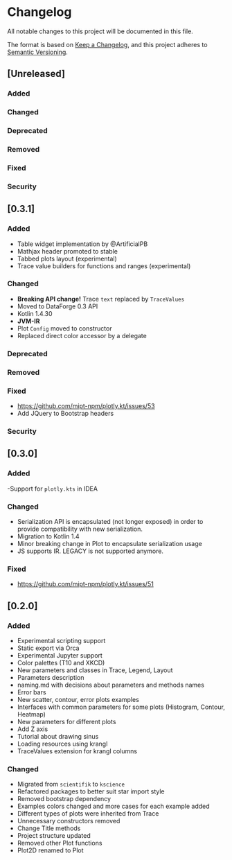 # Changelog

All notable changes to this project will be documented in this file.

The format is based on [Keep a Changelog](https://keepachangelog.com/en/1.0.0/),
and this project adheres to [Semantic Versioning](https://semver.org/spec/v2.0.0.html).

## [Unreleased]
### Added

### Changed

### Deprecated

### Removed

### Fixed

### Security

## [0.3.1]
### Added
- Table widget implementation by @ArtificialPB
- Mathjax header promoted to stable
- Tabbed plots layout (experimental)
- Trace value builders for functions and ranges (experimental)

### Changed
- **Breaking API change!** Trace `text` replaced by `TraceValues`
- Moved to DataForge 0.3 API
- Kotlin 1.4.30
- **JVM-IR**  
- Plot `Config` moved to constructor
- Replaced direct color accessor by a delegate

### Deprecated

### Removed

### Fixed
- https://github.com/mipt-npm/plotly.kt/issues/53
- Add JQuery to Bootstrap headers

### Security

## [0.3.0]
### Added
-Support for `plotly.kts` in IDEA

### Changed
- Serialization API is encapsulated (not longer exposed) in order to provide compatibility with new serialization.
- Migration to Kotlin 1.4
- Minor breaking change in Plot to encapsulate serialization usage
- JS supports IR. LEGACY is not supported anymore.

### Fixed
- https://github.com/mipt-npm/plotly.kt/issues/51

## [0.2.0]

### Added
- Experimental scripting support
- Static export via Orca
- Experimental Jupyter support
- Color palettes (T10 and XKCD)
- New parameters and classes in Trace, Legend, Layout
- Parameters description
- naming.md with decisions about parameters and methods names 
- Error bars
- New scatter, contour, error plots  examples
- Interfaces with common parameters for some plots (Histogram, Contour, Heatmap)
- New parameters for different plots
- Add Z axis
- Tutorial about drawing sinus
- Loading resources using krangl
- TraceValues extension for krangl columns

### Changed

- Migrated from `scientifik` to `kscience`
- Refactored packages to better suit star import style
- Removed bootstrap dependency
- Examples colors changed and more cases for each example added
- Different types of plots were inherited from Trace
- Unnecessary constructors removed
- Change Title methods
- Project structure updated
- Removed other Plot functions
- Plot2D renamed to Plot
